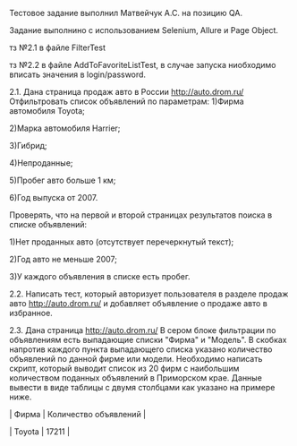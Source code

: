 Тестовое задание выполнил Матвейчук А.С. на позицию QA.

Задание выполнино с использованием Selenium, Allure и Page Object.

тз №2.1 в файле FilterTest

тз №2.2 в файле AddToFavoriteListTest, в случае запуска ниобходимо вписать значения в login/password.

2.1. Дана страница продаж авто в России http://auto.drom.ru/ Отфильтровать список
объявлений по параметрам:
1)Фирма автомобиля Toyota;

2)Марка автомобиля Harrier;

3)Гибрид;

4)Непроданные;

5)Пробег авто больше 1 км;

6)Год выпуска от 2007.

Проверять, что на первой и второй страницах результатов поиска в списке
объявлений:

1)Нет проданных авто (отсутствует перечеркнутый текст);

2)Год авто не меньше 2007;

3)У каждого объявления в списке есть пробег.


2.2. Написать тест, который авторизует пользователя в разделе продаж авто
http://auto.drom.ru/ и добавляет объявление о продаже авто в избранное.


2.3. Дана страница http://auto.drom.ru/ В сером блоке фильтрации по объявлениям
есть выпадающие списки &quot;Фирма&quot; и &quot;Модель&quot;. В скобках напротив каждого пункта
выпадающего списка указано количество объявлений по данной фирме или модели.
Необходимо написать скрипт, который выводит список из 20 фирм с наибольшим
количеством поданных объявлений в Приморском крае. Данные вывести в виде
таблицы с двумя столбцами как указано на примере ниже.

| Фирма | Количество объявлений |

| Toyota | 17211 |
